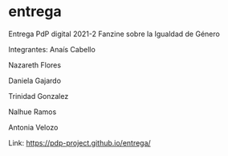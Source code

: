 # entrega
Entrega PdP digital 2021-2
Fanzine sobre la Igualdad de Género 

Integrantes:
Anaís Cabello

Nazareth Flores

Daniela Gajardo

Trinidad Gonzalez

Nalhue Ramos

Antonia Velozo


Link:
https://pdp-project.github.io/entrega/
